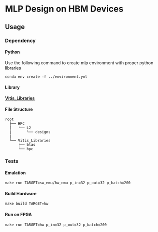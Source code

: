 # MLP Design on HBM Devices

## Usage

### Dependency

#### Python

Use the following command to create mlp environment with proper python libraries

```
conda env create -f ../environment.yml

```

#### Library

[**Vitis_Libraries**](https://gitenterprise.xilinx.com/FaaSApps/Vitis_Libraries)

#### File Structure

```
root
  ├── HPC
  |   └── L2
  |       └── designs
  |
  └── Vitis_Libraries
      ├── blas
      └── hpc

```

### Tests


#### Emulation

```
make run TARGET=sw_emu/hw_emu p_in=32 p_out=32 p_batch=200
```

#### Build Hardware

```
make build TARGET=hw
```

#### Run on FPGA

```
make run TARGET=hw p_in=32 p_out=32 p_batch=200
```
